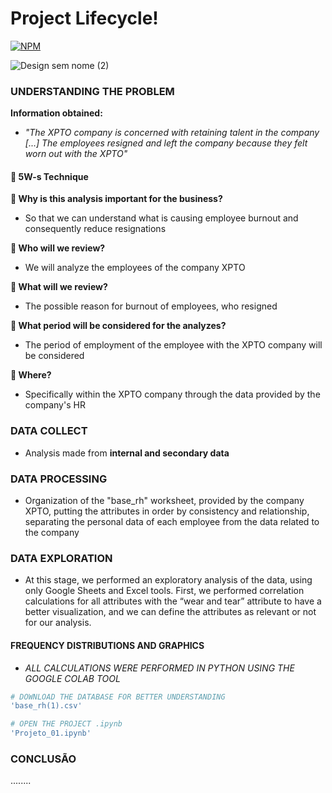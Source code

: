 # Project Lifecycle!

[![NPM](https://img.shields.io/npm/l/react)](https://github.com/GaabrielCoosta/Changelle_HandTalk/blob/main/LICENSE)

![Design sem nome (2)](https://github.com/GaabrielCoosta/SoulCode/assets/108695592/e93df3c2-3724-40d9-840c-451c683d9229)

### UNDERSTANDING THE PROBLEM
**Information obtained:**
- *"The XPTO company is concerned with retaining talent in the company [...] The employees resigned and left the company because they felt worn out with the XPTO"*

#### 💎 5W-s Technique

**📌 Why is this analysis important for the business?**

- So that we can understand what is causing employee burnout and consequently reduce resignations

**📌 Who will we review?**

- We will analyze the employees of the company XPTO

**📌 What will we review?**

- The possible reason for burnout of employees, who resigned

**📌 What period will be considered for the analyzes?**

- The period of employment of the employee with the XPTO company will be considered

**📌 Where?**

- Specifically within the XPTO company through the data provided by the company's HR

### DATA COLLECT

- Analysis made from **internal and secondary data**

### DATA PROCESSING

- Organization of the "base_rh" worksheet, provided by the company XPTO, putting the attributes in order by consistency and relationship, separating the personal data of each employee from the data related to the company

### DATA EXPLORATION

- At this stage, we performed an exploratory analysis of the data, using only Google Sheets and Excel tools.
First, we performed correlation calculations for all attributes with the “wear and tear” attribute to have a better visualization,
and we can define the attributes as relevant or not for our analysis.

#### FREQUENCY DISTRIBUTIONS AND GRAPHICS

  - *ALL CALCULATIONS WERE PERFORMED IN PYTHON USING THE GOOGLE COLAB TOOL*
  ```bash
# DOWNLOAD THE DATABASE FOR BETTER UNDERSTANDING
'base_rh(1).csv'

# OPEN THE PROJECT .ipynb
'Projeto_01.ipynb'
```

### CONCLUSÃO
........
